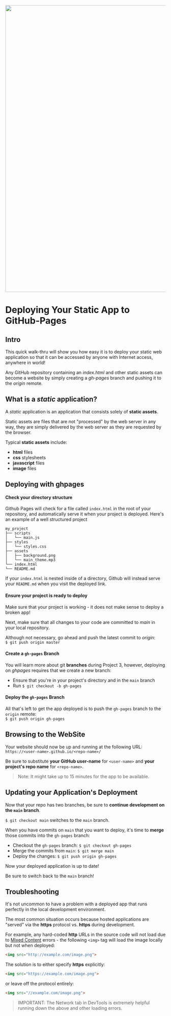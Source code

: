 <img src="https://i.imgur.com/Gd2y6TU.jpg" width="900">

# Deploying Your Static App to GitHub-Pages

## Intro

This quick walk-thru will show you how easy it is to deploy your static web application so that it can be accessed by anyone with Internet access, anywhere in world!

Any GitHub repository containing an _index.html_ and other static assets can become a website by simply creating a _gh-pages_ branch and pushing it to the _origin_ remote.

## What is a _static_ application?

A _static_ application is an application that consists solely of **static assets**.

Static assets are files that are not "processed" by the web server in any way, they are simply delivered by the web server as they are requested by the browser.

Typical **static assets** include:
	
- **html** files
- **css** stylesheets
- **javascript** files
- **image** files

## Deploying with ghpages

#### Check your directory structure

Github Pages will check for a file called `index.html` in the root of your repository, and automatically serve it when your project is deployed. Here's an example of a well structured project

```
my_project
├── scripts
│   └── main.js
├── styles
│   └── styles.css
├── assets
│   ├── background.png
│   └── main_theme.mp3
└── index.html
└── README.md
```

If your `index.html` is nested inside of a directory, Github will instead serve your `README.md` when you visit the deployed link. 

#### Ensure your project is ready to deploy

Make sure that your project is working - it does not make sense to deploy a broken app!

Next, make sure that all changes to your code are committed to _main_ in your local repository.

Although not necessary, go ahead and push the latest commit to _origin_:<br>`$ git push origin master`

#### Create a `gh-pages` Branch

You will learn more about git **branches** during Project 3, however, deploying on _ghpages_ requires that we create a new branch:

- Ensure that you're in your project's directory and in the `main` branch
- Run `$ git checkout -b gh-pages`

#### Deploy the `gh-pages` Branch

All that's left to get the app deployed is to push the `gh-pages` branch to the `origin` remote:<br>`$ git push origin gh-pages`

## Browsing to the WebSite

Your website should now be up and running at the following URL:<br>`https://<user-name>.github.io/<repo-name>/`

Be sure to substitute **your GitHub user-name** for `<user-name>` and **your project's repo name** for `<repo-name>`.

>Note: It might take up to 15 minutes for the app to be available.

## Updating your Application's Deployment

Now that your repo has two branches, be sure to **continue development on the `main` branch**.

`$ git checkout main` switches to the `main` branch.

When you have commits on `main` that you want to deploy, it's time to **merge** those commits into the `gh-pages` branch:

- Checkout the `gh-pages` branch: `$ git checkout gh-pages`
- Merge the commits from `main`: `$ git merge main`
- Deploy the changes: `$ git push origin gh-pages`

Now your deployed application is up to date!

Be sure to switch back to the `main` branch!

## Troubleshooting

It's not uncommon to have a problem with a deployed app that runs perfectly in the local development environment.

The most common situation occurs because hosted applications are "served" via the **https** protocol vs. **https** during development.

For example, any hard-coded **http** URLs in the source code will not load due to [Mixed Content](https://developers.google.com/web/fundamentals/security/prevent-mixed-content/what-is-mixed-content)  errors - the following `<img>` tag will load the image locally but not when deployed:

```html
<img src="http://example.com/image.png">
```

The solution is to either specify **https** explicitly:

```html
<img src="https://example.com/image.png">
```

or leave off the protocol entirely:

```html
<img src="//example.com/image.png">
```

> IMPORTANT:  The Network tab in DevTools is extremely helpful running down the above and other loading errors.
